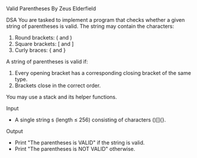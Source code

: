 Valid Parentheses
By Zeus Elderfield

DSA
You are tasked to implement a program that checks whether a given string of parentheses is valid. The string may contain the characters:
1. Round brackets: ( and )
2. Square brackets: [ and ]
3. Curly braces: { and }

A string of parentheses is valid if:
1. Every opening bracket has a corresponding closing bracket of the same type.
2. Brackets close in the correct order.

You may use a stack and its helper functions.

Input
- A single string s (length ≤ 256) consisting of characters ()[]{}.

Output
- Print "The parentheses is VALID" if the string is valid.
- Print "The parentheses is NOT VALID" otherwise.